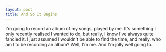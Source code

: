 ```yaml
---
layout: post
title: And So It Begins
---
```

I'm going to record an album of my songs, played by me. 
It's something I only recently realised I wanted to do,
but really, I know I've always quite fancied it. 
I just assumed I wouldn't be able to find the time,
and really, who am I to be recording an album?
Well, I'm me. And I'm jolly well going to.